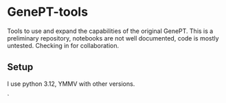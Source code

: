 # GenePT-tools
Tools to use and expand the capabilities of the original GenePT.  This is a preliminary repository, notebooks are not well documented,
code is mostly untested. Checking in for collaboration.

## Setup

I use python 3.12, YMMV with other versions.

`